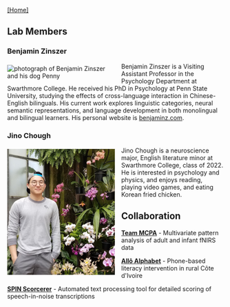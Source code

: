 [\[Home\]](index.html)

## Lab Members

### Benjamin Zinszer
<img align="left" src="images/ben_penny.jpg" alt="photograph of Benjamin Zinszer and his dog Penny" style="margin: 5px 15px 5px 0px; width:250px;">
Benjamin Zinszer is a Visiting Assistant Professor in the Psychology Department at Swarthmore College. He received his PhD in Psychology at Penn State University,
studying the effects of cross-language interaction in Chinese-English bilinguals. His current work explores linguistic categories, neural semantic representations,
and language development in both monolingual and bilingual learners. His personal website is <a href='http://benjaminz.com'>benjaminz.com</a>.

### Jino Chough
<img align="left" src="images/jino.jpg" alt="photograph of Jino Chough and orchids" style="margin: 5px 15px 5px 0px; width:250px;">
Jino Chough is a neuroscience major, English literature minor at Swarthmore College, class of 2022.  He is interested in psychology and physics, and enjoys reading,
playing video games, and eating Korean fried chicken.  

## Collaboration
[**Team MCPA**](http://teammcpa.github.io/) - Multivariate pattern analysis of adult and infant fNIRS data

[**Allô Alphabet**](https://sites.udel.edu/boldlab/current-projects/) - Phone-based literacy intervention in rural Côte d'Ivoire

[**SPIN Scorcerer**](http://spin-scorcerer.github.io/) - Automated text processing tool for detailed scoring of speech-in-noise transcriptions
